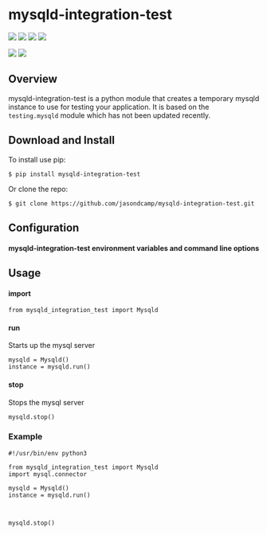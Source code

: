 # mysqld-integration-test
![](https://img.shields.io/pypi/v/mysqld-integration-test.svg) ![](https://img.shields.io/badge/status-alpha-yellow) ![](https://github.com/jasondcamp/mysqld-integration-test/actions/workflows/mysqld-integration-test.yml/badge.svg)  ![](https://img.shields.io/pypi/pyversions/mysqld-integration-test.svg)

![](https://api.codeclimate.com/v1/badges/6ad7c702ffb0b1b96c1a/maintainability) ![](https://api.codeclimate.com/v1/badges/6ad7c702ffb0b1b96c1a/test_coverage)

## Overview
mysqld-integration-test is a python module that creates a temporary mysqld instance to use for testing your application. It is based on the `testing.mysqld` module which has not been updated recently.

## Download and Install
To install use pip:

    $ pip install mysqld-integration-test

Or clone the repo:

    $ git clone https://github.com/jasondcamp/mysqld-integration-test.git

## Configuration
#### mysqld-integration-test environment variables and command line options

## Usage

#### import

```
from mysqld_integration_test import Mysqld
```

#### run
Starts up the mysql server

```
mysqld = Mysqld()
instance = mysqld.run()
```

#### stop
Stops the mysql server
```
mysqld.stop()
```

### Example

```
#!/usr/bin/env python3

from mysqld_integration_test import Mysqld
import mysql.connector

mysqld = Mysqld()
instance = mysqld.run()



mysqld.stop()
```



